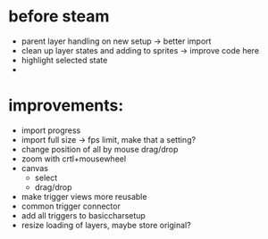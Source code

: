 # before steam
- parent layer handling on new setup -> better import
- clean up layer states and adding to sprites -> improve code here
- highlight selected state
- 

# improvements:
- import progress
- import full size -> fps limit, make that a setting?
- change position of all by mouse drag/drop
- zoom with crtl+mousewheel
- canvas
	- select
	- drag/drop
- make trigger views more reusable
- common trigger connector
- add all triggers to basiccharsetup
- resize loading of layers, maybe store original?